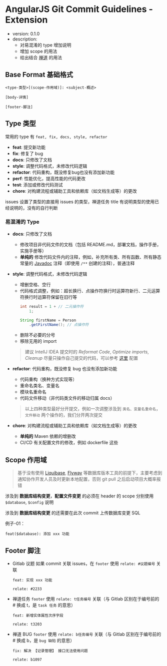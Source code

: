 # AngularJS Git Commit Guidelines - Extension
- version: 0.1.0
- description: 
  - 对易混淆的 type 增加说明
  - 增加 scope 的用法
  - 给出结合 [禅道](https://www.zentao.net/) 的用法

## Base Format 基础格式
```
<type-类型>[(scope-作用域)]: <subject-概述>

[body-详情]

[footer-脚注]
```

## Type 类型
常用的 type 有  `feat, fix, docs, style, refactor`

- **feat**: 提交新功能
- **fix**: 修复了 bug
- **docs**: 只修改了文档
- **style**: 调整代码格式，未修改代码逻辑
- **refactor**: 代码重构，既没修复bug也没有添加新功能
- **perf**: 性能优化，提高性能的代码更改
- **test**: 添加或修改代码测试
- **chore**: 对构建流程或辅助工具和依赖库（如文档生成等）的更改

issues 设置了类型的直接用 issues 的类型，禅道任务 title 有说明类型的使用已经说明的，没有的自行判断

### 易混淆的 Type
- **docs**: 只修改了文档
  - 修改项目非代码文件的文档（包括 README.md，部署文档，操作手册，实施手册等）
  - **单纯的** 修改代码文件内的注释，例如，补充所有类、所有函数、所有静态常量的 [Javadoc](https://docs.oracle.com/javase/8/docs/technotes/tools/windows/javadoc.html) 注释（即使用 `/**` 创建的注释），普通注释
- **style**: 调整代码格式，未修改代码逻辑
  - 增删空格、空行
  - 代码格式调整，例如：超长换行、点操作符换行时运算符新行、二元运算符换行时运算符保留在旧行等
      ``` java
      int result = 1 + // 二元操作符
          1;
      
      String firstName = Person
          .getFirstName(); // 点操作符
      ```
  - 删除不必要的分号
  - 移除无用的 import
  
  > 建议 IntellJ IDEA 提交时的 *Reformat Code*, *Optimize imports*, *Cleanup* 尽量只操作自己提交的代码，可以参考 [这里](https://blog.csdn.net/qq_19922839/article/details/119808578) 配置
- **refactor**: 代码重构，既没修复 bug 也没有添加新功能
  - 代码重构（换种方式实现等）
  - 重命名类名、变量名
  - 模块名重命名
  - 代码文件移动（非代码类文件的移动归属 docs）

  > 以上四种类型最好分开提交，例如一次调整涉及到 `类名、变量名重命名`，`文件移动` 两个操作的，我们分开两次提交
- **chore**: 对构建流程或辅助工具和依赖库（如文档生成等）的更改
  - **单纯的** Maven 依赖的增删改
  - CI/CD 有关配置文件的修改，例如 dockerfile 这些

## Scope 作用域
> 基于没有使用 [Liquibase](https://www.liquibase.org/), [Flyway](https://flywaydb.org/) 等数据库版本工具的前提下，主要考虑到通知协作开发人员及时更新本地配置，否则 git pull 之后启动项目大概率报错

涉及到 **数据库结构变更**，**配置文件变更** 的必须在 header 的 scope 分别使用 `$database`, `$config` 说明

涉及到 **数据库结构变更** 的还需要在此次 commit 上传数据库变更 SQL

例子-01：
```
feat($database): 添加 xxx 功能
```

## Footer 脚注
- Gitlab 议题
  如果 commit 关联 issues，在 `footer` 使用 `relate: #议题编号` 关联

    ```
    feat: 实现 xxx 功能

    relate: #2233 
    ```
- 禅道任务
  `footer` 使用 `relate: t任务编号` 关联（与 Gitlab 区别在于编号前的 # 换成 t，是 `task 任务` 的意思）

    ```
    feat: 新增实体属性次序字段

    relate: t3203
    ```
- 禅道 BUG
  `footer` 使用 `relate: b任务编号` 关联（与 Gitlab 区别在于编号前的 # 换成 b，是 `bug 缺陷` 的意思）

    ```
    fix: 解决 【记录管理】 接口无法使用问题

    relate: b1097
    ```

